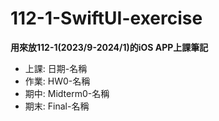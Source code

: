 # 112-1-SwiftUI-exercise
**用來放112-1(2023/9-2024/1)的iOS APP上課筆記**<br>
* 上課: 日期-名稱<br>
* 作業: HW0-名稱<br>
* 期中: Midterm0-名稱<br>
* 期末: Final-名稱<br>
